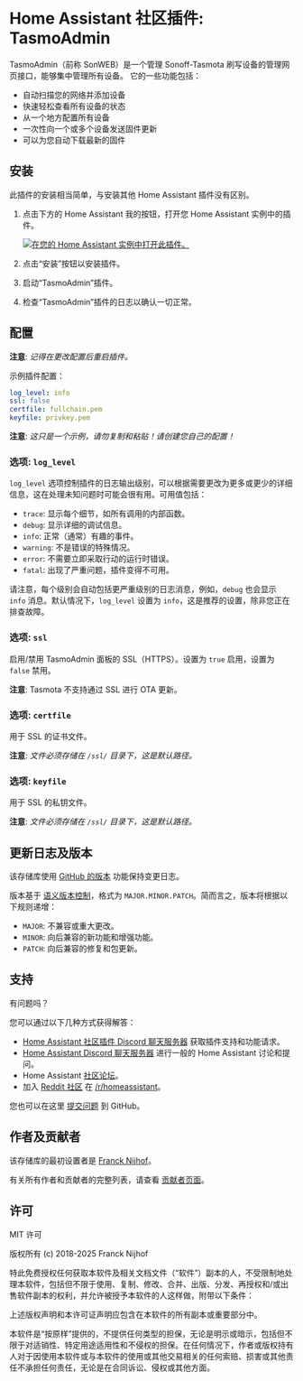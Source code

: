 # Home Assistant 社区插件: TasmoAdmin

TasmoAdmin（前称 SonWEB）是一个管理 Sonoff-Tasmota 刷写设备的管理网页接口，能够集中管理所有设备。
它的一些功能包括：

- 自动扫描您的网络并添加设备
- 快速轻松查看所有设备的状态
- 从一个地方配置所有设备
- 一次性向一个或多个设备发送固件更新
- 可以为您自动下载最新的固件

## 安装

此插件的安装相当简单，与安装其他 Home Assistant 插件没有区别。

1. 点击下方的 Home Assistant 我的按钮，打开您 Home Assistant 实例中的插件。

   [![在您的 Home Assistant 实例中打开此插件。][addon-badge]][addon]

2. 点击“安装”按钮以安装插件。
3. 启动“TasmoAdmin”插件。
4. 检查“TasmoAdmin”插件的日志以确认一切正常。

## 配置

**注意**: _记得在更改配置后重启插件。_

示例插件配置：

```yaml
log_level: info
ssl: false
certfile: fullchain.pem
keyfile: privkey.pem
```

**注意**: _这只是一个示例，请勿复制和粘贴！请创建您自己的配置！_

### 选项: `log_level`

`log_level` 选项控制插件的日志输出级别，可以根据需要更改为更多或更少的详细信息，这在处理未知问题时可能会很有用。可用值包括：

- `trace`: 显示每个细节，如所有调用的内部函数。
- `debug`: 显示详细的调试信息。
- `info`: 正常（通常）有趣的事件。
- `warning`: 不是错误的特殊情况。
- `error`: 不需要立即采取行动的运行时错误。
- `fatal`: 出现了严重问题，插件变得不可用。

请注意，每个级别会自动包括更严重级别的日志消息，例如，`debug` 也会显示 `info` 消息。默认情况下，`log_level` 设置为 `info`，这是推荐的设置，除非您正在排查故障。

### 选项: `ssl`

启用/禁用 TasmoAdmin 面板的 SSL（HTTPS）。设置为 `true` 启用，设置为 `false` 禁用。

**注意**: Tasmota 不支持通过 SSL 进行 OTA 更新。

### 选项: `certfile`

用于 SSL 的证书文件。

**注意**: _文件必须存储在 `/ssl/` 目录下，这是默认路径。_

### 选项: `keyfile`

用于 SSL 的私钥文件。

**注意**: _文件必须存储在 `/ssl/` 目录下，这是默认路径。_

## 更新日志及版本

该存储库使用 [GitHub 的版本][releases] 功能保持变更日志。

版本基于 [语义版本控制][semver]，格式为 `MAJOR.MINOR.PATCH`。简而言之，版本将根据以下规则递增：

- `MAJOR`: 不兼容或重大更改。
- `MINOR`: 向后兼容的新功能和增强功能。
- `PATCH`: 向后兼容的修复和包更新。

## 支持

有问题吗？

您可以通过以下几种方式获得解答：

- [Home Assistant 社区插件 Discord 聊天服务器][discord] 获取插件支持和功能请求。
- [Home Assistant Discord 聊天服务器][discord-ha] 进行一般的 Home Assistant 讨论和提问。
- Home Assistant [社区论坛][forum]。
- 加入 [Reddit 社区][reddit] 在 [/r/homeassistant][reddit]。

您也可以在这里 [提交问题][issue] 到 GitHub。

## 作者及贡献者

该存储库的最初设置者是 [Franck Nijhof][frenck]。

有关所有作者和贡献者的完整列表，请查看 [贡献者页面][contributors]。

## 许可

MIT 许可

版权所有 (c) 2018-2025 Franck Nijhof

特此免费授权任何获取本软件及相关文档文件（“软件”）副本的人，不受限制地处理本软件，包括但不限于使用、复制、修改、合并、出版、分发、再授权和/或出售软件副本的权利，并允许被授予本软件的人这样做，附带以下条件：

上述版权声明和本许可证声明应包含在本软件的所有副本或重要部分中。

本软件是“按原样”提供的，不提供任何类型的担保，无论是明示或暗示，包括但不限于对适销性、特定用途适用性和不侵权的担保。在任何情况下，作者或版权持有人对于因使用本软件或与本软件的使用或其他交易相关的任何索赔、损害或其他责任不承担任何责任，无论是在合同诉讼、侵权或其他方面。

[addon-badge]: https://my.home-assistant.io/badges/supervisor_addon.svg
[addon]: https://my.home-assistant.io/redirect/supervisor_addon/?addon=a0d7b954_sonweb&repository_url=https%3A%2F%2Fgithub.com%2Fhassio-addons%2Frepository
[contributors]: https://github.com/hassio-addons/addon-tasmoadmin/graphs/contributors
[discord-ha]: https://discord.gg/c5DvZ4e
[discord]: https://discord.me/hassioaddons
[forum]: https://community.home-assistant.io/t/home-assistant-community-add-on-tasmoadmin/54155?u=frenck
[frenck]: https://github.com/frenck
[issue]: https://github.com/hassio-addons/addon-tasmoadmin/issues
[reddit]: https://reddit.com/r/homeassistant
[releases]: https://github.com/hassio-addons/addon-tasmoadmin/releases
[semver]: http://semver.org/spec/v2.0.0.html